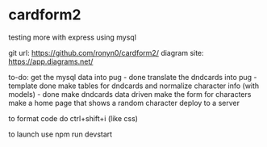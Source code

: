 # cardform2

testing more with express using mysql

git url: https://github.com/ronyn0/cardform2/
diagram site: https://app.diagrams.net/ 

to-do:  get the mysql data into pug - done
        translate the dndcards into pug - template done
        make tables for dndcards and normalize character info (with models) - done
        make dndcards data driven
        make the form for characters
        make a home page that shows a random character
        deploy to a server

to format code do ctrl+shift+i (like css)

to launch use npm run devstart